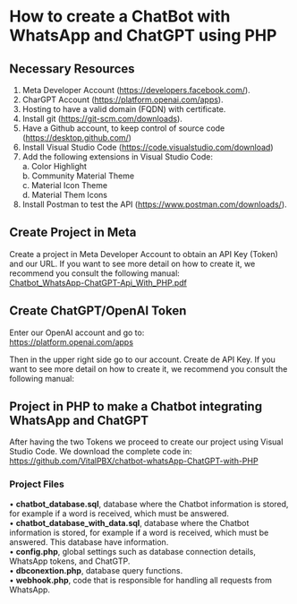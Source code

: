 # How to create a ChatBot with WhatsApp and ChatGPT using PHP  

## Necessary Resources
1.	Meta Developer Account (https://developers.facebook.com/).
2.	CharGPT Account (https://platform.openai.com/apps).
3.	Hosting to have a valid domain (FQDN) with certificate.
4.	Install git (https://git-scm.com/downloads).
5.	Have a Github account, to keep control of source code (https://desktop.github.com/)
6.	Install Visual Studio Code (https://code.visualstudio.com/download)
7.	Add the following extensions in Visual Studio Code:<br>
    a.	Color Highlight <br>
    b.	Community Material Theme <br>
    c.	Material Icon Theme <br>
    d.	Material Them Icons<br>
8.	Install Postman to test the API (https://www.postman.com/downloads/).

## Create Project in Meta
Create a project in Meta Developer Account to obtain an API Key (Token) and our URL. If you want to see more detail on how to create it, we recommend you consult the following manual:<br>
[Chatbot_WhatsApp-ChatGPT-Api_With_PHP.pdf](https://github.com/VitalPBX/chatbot-whatsApp-ChatGPT-with-PHP/blob/main/Chatbot_WhatsApp-ChatGPT-Api_With_PHP.pdf)
    

## Create ChatGPT/OpenAI Token
Enter our OpenAI account and go to:<br>
https://platform.openai.com/apps

Then in the upper right side go to our account. Create de API Key. If you want to see more detail on how to create it, we recommend you consult the following manual:

## Project in PHP to make a Chatbot integrating WhatsApp and ChatGPT

After having the two Tokens we proceed to create our project using Visual Studio Code. We download the complete code in:<br>
https://github.com/VitalPBX/chatbot-whatsApp-ChatGPT-with-PHP


### Project Files
•	**chatbot_database.sql**, database where the Chatbot information is stored, for example if a word is received, which must be answered.<br>
•	**chatbot_database_with_data.sql**, database where the Chatbot information is stored, for example if a word is received, which must be answered. This database have information.<br>
•	**config.php**, global settings such as database connection details, WhatsApp tokens, and ChatGTP.<br>
•	**dbconextion.php**, database query functions.<br>
•	**webhook.php**, code that is responsible for handling all requests from WhatsApp.<br>





